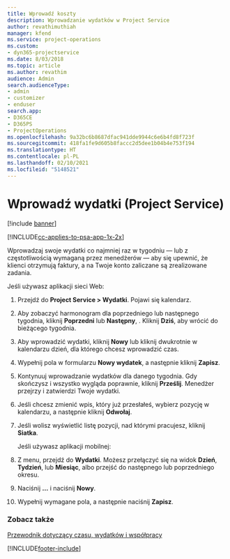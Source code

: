 ```yaml
---
title: Wprowadź koszty
description: Wprowadzanie wydatków w Project Service
author: revathimuthiah
manager: kfend
ms.service: project-operations
ms.custom:
- dyn365-projectservice
ms.date: 8/03/2018
ms.topic: article
ms.author: revathim
audience: Admin
search.audienceType:
- admin
- customizer
- enduser
search.app:
- D365CE
- D365PS
- ProjectOperations
ms.openlocfilehash: 9a32bc6b8687dfac941dde9944c6e6b4fd8f723f
ms.sourcegitcommit: 418fa1fe9d605b8faccc2d5dee1b04b4e753f194
ms.translationtype: HT
ms.contentlocale: pl-PL
ms.lasthandoff: 02/10/2021
ms.locfileid: "5148521"
---
```

# <a name="enter-expenses-project-service"></a>Wprowadź wydatki (Project Service)

[!include [banner](../includes/psa-now-project-operations.md)]

[!INCLUDE[cc-applies-to-psa-app-1x-2x](../includes/cc-applies-to-psa-app-1x-2x.md)]

Wprowadzaj swoje wydatki co najmniej raz w tygodniu — lub z częstotliwością wymaganą przez menedżerów — aby się upewnić, że klienci otrzymują faktury, a na Twoje konto zaliczane są zrealizowane zadania.  
  
 Jeśli używasz aplikacji sieci Web:  
  
1. Przejdź do **Project Service > Wydatki**. Pojawi się kalendarz.  
  
2. Aby zobaczyć harmonogram dla poprzedniego lub następnego tygodnia, kliknij **Poprzedni** lub **Następny**, . Kliknij **Dziś**, aby wrócić do bieżącego tygodnia.  
  
3. Aby wprowadzić wydatki, kliknij **Nowy** lub kliknij dwukrotnie w kalendarzu dzień, dla którego chcesz wprowadzić czas.  
  
4. Wypełnij pola w formularzu **Nowy wydatek**, a następnie kliknij **Zapisz**.  
  
5. Kontynuuj wprowadzanie wydatków dla danego tygodnia. Gdy skończysz i wszystko wygląda poprawnie, kliknij **Prześlij**. Menedżer przejrzy i zatwierdzi Twoje wydatki.  
  
6. Jeśli chcesz zmienić wpis, który już przesłałeś, wybierz pozycję w kalendarzu, a następnie kliknij **Odwołaj**.  
  
7. Jeśli wolisz wyświetlić listę pozycji, nad którymi pracujesz, kliknij **Siatka**.  
  
   Jeśli używasz aplikacji mobilnej:  
  
8. Z menu, przejdź do **Wydatki**.     Możesz przełączyć się na widok **Dzień**, **Tydzień**, lub **Miesiąc**, albo przejść do następnego lub poprzedniego okresu.  
  
9. Naciśnij **…** i naciśnij **Nowy**.  
  
10. Wypełnij wymagane pola, a następnie naciśnij **Zapisz**.  
  
### <a name="see-also"></a>Zobacz także  
 [Przewodnik dotyczący czasu, wydatków i współpracy](../psa/time-expense-collaboration-guide.md)


[!INCLUDE[footer-include](../includes/footer-banner.md)]